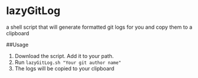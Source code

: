 # lazyGitLog
a shell script that will generate formatted git logs for you and copy them to a clipboard

##Usage
1. Download the script. Add it to your path. 
2. Run `lazyGitLog.sh "Your git author name"`
3. The logs will be copied to your clipboard


